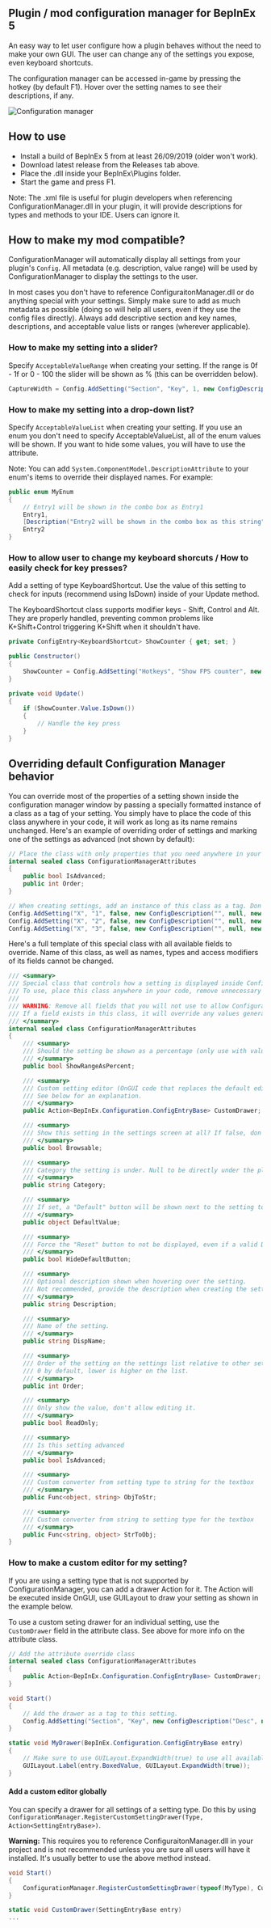 ## Plugin / mod configuration manager for BepInEx 5
An easy way to let user configure how a plugin behaves without the need to make your own GUI. The user can change any of the settings you expose, even keyboard shortcuts.

The configuration manager can be accessed in-game by pressing the hotkey (by default F1). Hover over the setting names to see their descriptions, if any.

![Configuration manager](Screenshot.PNG)

## How to use
- Install a build of BepInEx 5 from at least 26/09/2019 (older won't work).
- Download latest release from the Releases tab above.
- Place the .dll inside your BepInEx\Plugins folder.
- Start the game and press F1.

Note: The .xml file is useful for plugin developers when referencing ConfigurationManager.dll in your plugin, it will provide descriptions for types and methods to your IDE. Users can ignore it.

## How to make my mod compatible?
ConfigurationManager will automatically display all settings from your plugin's `Config`. All metadata (e.g. description, value range) will be used by ConfigurationManager to display the settings to the user.

In most cases you don't have to reference ConfiguraitonManager.dll or do anything special with your settings. Simply make sure to add as much metadata as possible (doing so will help all users, even if they use the config files directly). Always add descriptive section and key names, descriptions, and acceptable value lists or ranges (wherever applicable).

### How to make my setting into a slider?
Specify `AcceptableValueRange` when creating your setting. If the range is 0f - 1f or 0 - 100 the slider will be shown as % (this can be overridden below).
```c#
CaptureWidth = Config.AddSetting("Section", "Key", 1, new ConfigDescription("Description", new AcceptableValueRange<int>(0, 100)));
```

### How to make my setting into a drop-down list?
Specify `AcceptableValueList` when creating your setting. If you use an enum you don't need to specify AcceptableValueList, all of the enum values will be shown. If you want to hide some values, you will have to use the attribute.

Note: You can add `System.ComponentModel.DescriptionAttribute` to your enum's items to override their displayed names. For example:
```c#
public enum MyEnum
{
    // Entry1 will be shown in the combo box as Entry1
    Entry1,
    [Description("Entry2 will be shown in the combo box as this string")]
    Entry2
}
```

### How to allow user to change my keyboard shorcuts / How to easily check for key presses?
Add a setting of type KeyboardShortcut. Use the value of this setting to check for inputs (recommend using IsDown) inside of your Update method.

The KeyboardShortcut class supports modifier keys - Shift, Control and Alt. They are properly handled, preventing common problems like K+Shift+Control triggering K+Shift when it shouldn't have.
```c#
private ConfigEntry<KeyboardShortcut> ShowCounter { get; set; }

public Constructor()
{
    ShowCounter = Config.AddSetting("Hotkeys", "Show FPS counter", new KeyboardShortcut(KeyCode.U, KeyCode.LeftShift));
}

private void Update()
{
    if (ShowCounter.Value.IsDown())
    {
        // Handle the key press
    }
}
```

## Overriding default Configuration Manager behavior
You can override most of the properties of a setting shown inside the configuration manager window by passing a specially formatted instance of a class as a tag of your setting. You simply have to place the code of this class anywhere in your code, it will work as long as its name remains unchanged. Here's an example of overriding order of settings and marking one of the settings as advanced (not shown by default):
```c#
// Place the class with only properties that you need anywhere in your code.
internal sealed class ConfigurationManagerAttributes
{
    public bool IsAdvanced;
    public int Order;
}

// When creating settings, add an instance of this class as a tag. Don't forget to set the overriden values.
Config.AddSetting("X", "1", false, new ConfigDescription("", null, new ConfigurationManagerAttributes { IsAdvanced = true, Order = 3 }));
Config.AddSetting("X", "2", false, new ConfigDescription("", null, new ConfigurationManagerAttributes { Order = 1 }));
Config.AddSetting("X", "3", false, new ConfigDescription("", null, new ConfigurationManagerAttributes { Order = 2 }));
```
Here's a full template of this special class with all available fields to override. Name of this class, as well as names, types and access modifiers of its fields cannot be changed.
```c#
/// <summary>
/// Special class that controls how a setting is displayed inside ConfigurationManager.
/// To use, place this class anywhere in your code, remove unnecessary fields, and pass instances of it as tags.
/// 
/// WARNING: Remove all fields that you will not use to allow ConfigurationManager to populate them.
/// If a field exists in this class, it will override any values generated for this field by ConfigurationManager.
/// </summary>
internal sealed class ConfigurationManagerAttributes
{
    /// <summary>
    /// Should the setting be shown as a percentage (only use with value range settings).
    /// </summary>
    public bool ShowRangeAsPercent;

    /// <summary>
    /// Custom setting editor (OnGUI code that replaces the default editor provided by ConfigurationManager).
    /// See below for an explanation.
    /// </summary>
    public Action<BepInEx.Configuration.ConfigEntryBase> CustomDrawer;

    /// <summary>
    /// Show this setting in the settings screen at all? If false, don't show.
    /// </summary>
    public bool Browsable;

    /// <summary>
    /// Category the setting is under. Null to be directly under the plugin.
    /// </summary>
    public string Category;

    /// <summary>
    /// If set, a "Default" button will be shown next to the setting to allow resetting to default.
    /// </summary>
    public object DefaultValue;

    /// <summary>
    /// Force the "Reset" button to not be displayed, even if a valid DefaultValue is available. 
    /// </summary>
    public bool HideDefaultButton;

    /// <summary>
    /// Optional description shown when hovering over the setting.
    /// Not recommended, provide the description when creating the setting instead.
    /// </summary>
    public string Description;

    /// <summary>
    /// Name of the setting.
    /// </summary>
    public string DispName;

    /// <summary>
    /// Order of the setting on the settings list relative to other settings in a category.
    /// 0 by default, lower is higher on the list.
    /// </summary>
    public int Order;

    /// <summary>
    /// Only show the value, don't allow editing it.
    /// </summary>
    public bool ReadOnly;

    /// <summary>
    /// Is this setting advanced
    /// </summary>
    public bool IsAdvanced;

    /// <summary>
    /// Custom converter from setting type to string for the textbox
    /// </summary>
    public Func<object, string> ObjToStr;

    /// <summary>
    /// Custom converter from string to setting type for the textbox
    /// </summary>
    public Func<string, object> StrToObj;
}
```

### How to make a custom editor for my setting?
If you are using a setting type that is not supported by ConfigurationManager, you can add a drawer Action for it. The Action will be executed inside OnGUI, use GUILayout to draw your setting as shown in the example below.

To use a custom seting drawer for an individual setting, use the `CustomDrawer` field in the attribute class. See above for more info on the attribute class.
```c#
// Add the attribute override class
internal sealed class ConfigurationManagerAttributes
{
    public Action<BepInEx.Configuration.ConfigEntryBase> CustomDrawer;
}

void Start()
{
    // Add the drawer as a tag to this setting.
    Config.AddSetting("Section", "Key", new ConfigDescription("Desc", null, new ConfigurationManagerAttributes{ CustomDrawer = MyDrawer });
}

static void MyDrawer(BepInEx.Configuration.ConfigEntryBase entry)
{
    // Make sure to use GUILayout.ExpandWidth(true) to use all available space
    GUILayout.Label(entry.BoxedValue, GUILayout.ExpandWidth(true));
}
```
#### Add a custom editor globally
You can specify a drawer for all settings of a setting type. Do this by using `ConfigurationManager.RegisterCustomSettingDrawer(Type, Action<SettingEntryBase>)`.

**Warning:** This requires you to reference ConfiguraitonManager.dll in your project and is not recommended unless you are sure all users will have it installed. It's usually better to use the above method instead.
```c#
void Start()
{
    ConfigurationManager.RegisterCustomSettingDrawer(typeof(MyType), CustomDrawer);
}

static void CustomDrawer(SettingEntryBase entry)
...
```
